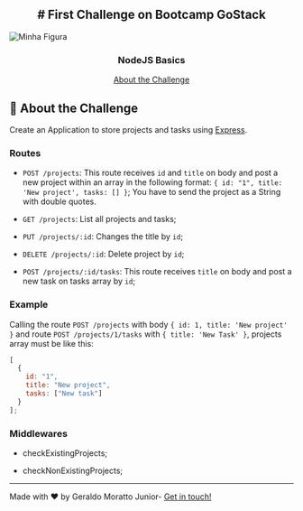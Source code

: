 
<h2 align="center">
  # First Challenge on Bootcamp GoStack
</h2>

<img src="https://github.githubassets.com/images/modules/profile/profile-first-repo.png" alt="Minha Figura">	

<h3 align="center">
  NodeJS Basics
</h3>

<p align="center">
  <a href="#rocket-about-the-challenge">About the Challenge</a>
</p>

## :rocket: About the Challenge
Create an Application to store projects and tasks using [Express](https://expressjs.com/pt-br/).

### Routes

- `POST /projects`: This route receives `id` and `title` on body and post a new project within an array in the following format: `{ id: "1", title: 'New project', tasks: [] }`; You have to send the project as a String with double quotes.

- `GET /projects`: List all projects and tasks;

- `PUT /projects/:id`: Changes the title by `id`;

- `DELETE /projects/:id`: Delete project by `id`;

- `POST /projects/:id/tasks`: This route receives `title` on body and post a new task on tasks array by `id`;

### Example

Calling the route `POST /projects` with body `{ id: 1, title: 'New project' }` and route `POST /projects/1/tasks` with `{ title: 'New Task' }`, projects array must be like this:

```js
[
  {
    id: "1",
    title: "New project",
    tasks: ["New task"]
  }
];
```

### Middlewares

- checkExistingProjects;

- checkNonExistingProjects;

---
<p>Made with ♥ by Geraldo Moratto Junior- <a href="https://www.linkedin.com/in/geraldo-moratto-junior/" target="_blank" rel="nofollow">Get in touch!</a></p>
